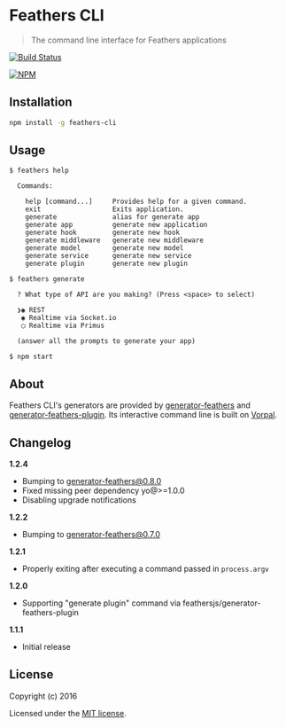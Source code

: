 # Feathers CLI

> The command line interface for Feathers applications

[![Build Status](https://travis-ci.org/feathersjs/feathers-cli.png?branch=master)](https://travis-ci.org/feathersjs/feathers-cli)

[![NPM](https://nodei.co/npm/feathers-cli.png?downloads=true&stars=true)](https://nodei.co/npm/feathers-cli/)

## Installation

```bash
npm install -g feathers-cli
```

## Usage

```
$ feathers help

  Commands:

    help [command...]     Provides help for a given command.
    exit                  Exits application.
    generate              alias for generate app
    generate app          generate new application
    generate hook         generate new hook
    generate middleware   generate new middleware
    generate model        generate new model
    generate service      generate new service
    generate plugin       generate new plugin

$ feathers generate

  ? What type of API are you making? (Press <space> to select)

  ❯◉ REST
   ◉ Realtime via Socket.io
   ◯ Realtime via Primus

  (answer all the prompts to generate your app)

$ npm start
```

## About

Feathers CLI's generators are provided by [generator-feathers](https://github.com/feathersjs/generator-feathers) and [generator-feathers-plugin](https://github.com/feathersjs/generator-feathers-plugin). Its interactive command line is built on [Vorpal](http://vorpal.js.org/).


## Changelog

__1.2.4__

- Bumping to generator-feathers@0.8.0
- Fixed missing peer dependency yo@>=1.0.0
- Disabling upgrade notifications

__1.2.2__

- Bumping to generator-feathers@0.7.0


__1.2.1__

- Properly exiting after executing a command passed in `process.argv`

__1.2.0__

- Supporting "generate plugin" command via feathersjs/generator-feathers-plugin

__1.1.1__

- Initial release

## License

Copyright (c) 2016

Licensed under the [MIT license](LICENSE).
